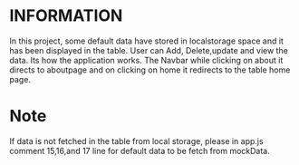 # INFORMATION

In this project, some default data have stored in localstorage space and it has been displayed in the table. User can Add, Delete,update and view the data. Its how the application works. The Navbar while clicking on about it directs to aboutpage and on clicking on home it redirects to the table home page.

# Note

If data is not fetched in the table from local storage, please in app.js comment 15,16,and 17 line for default data to be fetch from mockData.
